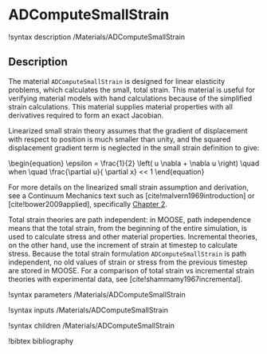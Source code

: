 # ADComputeSmallStrain

!syntax description /Materials/ADComputeSmallStrain

## Description

The material `ADComputeSmallStrain` is designed for linear elasticity problems,
which calculates the small, total strain. This material is useful for verifying
material models with hand calculations because of the simplified strain
calculations. This material supplies material properties with all derivatives
required to form an exact Jacobian.

Linearized small strain theory assumes that the gradient of displacement with
respect to position is much smaller than unity, and the squared displacement
gradient term is neglected in the small strain definition to give:

\begin{equation}
\epsilon = \frac{1}{2} \left( u \nabla + \nabla u \right) \quad when \quad \frac{\partial u}{ \partial x} << 1
\end{equation}

For more details on the linearized small strain assumption and derivation, see a
Continuum Mechanics text such as [cite!malvern1969introduction] or
[cite!bower2009applied], specifically
[Chapter 2](http://solidmechanics.org/Text/Chapter2_1/Chapter2_1.php#Sect2_1_7).

Total strain theories are path independent: in MOOSE, path independence means
that the total strain, from the beginning of the entire simulation, is used to
calculate stress and other material properties.  Incremental theories, on the
other hand, use the increment of strain at timestep to calculate stress.
Because the total strain formulation `ADComputeSmallStrain` is path independent,
no old values of strain or stress from the previous timestep are stored in
MOOSE. For a comparison of total strain vs incremental strain theories with
experimental data, see [cite!shammamy1967incremental].

!syntax parameters /Materials/ADComputeSmallStrain

!syntax inputs /Materials/ADComputeSmallStrain

!syntax children /Materials/ADComputeSmallStrain

!bibtex bibliography
